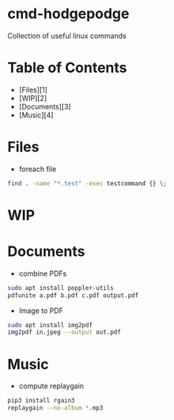 # cmd-hodgepodge
Collection of useful linux commands

# Table of Contents
- [Files][1]
- [WIP][2]
- [Documents][3]
- [Music][4]

# Files
- foreach file
```bash
find . -name "*.test" -exec testcommand {} \;
```

# WIP

# Documents
- combine PDFs
```bash
sudo apt install poppler-utils
pdfunite a.pdf b.pdf c.pdf output.pdf
```

- Image to PDF
```bash
sudo apt install img2pdf
img2pdf in.jpeg --output out.pdf
```

# Music
- compute replaygain
```bash
pip3 install rgain3
replaygain --no-album *.mp3
```
